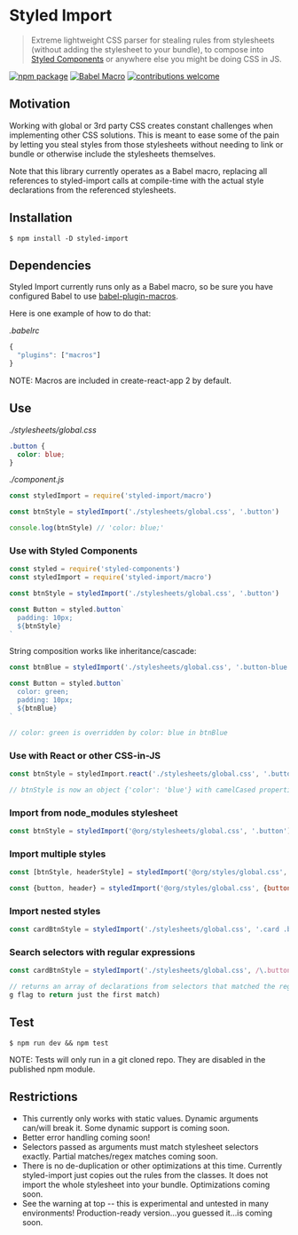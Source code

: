 
# Styled Import
> Extreme lightweight CSS parser for stealing rules from stylesheets (without adding the stylesheet to your bundle), to compose into [Styled Components](https://www.styled-components.com/) or anywhere else you might be doing CSS in JS.

[![npm package](https://badge.fury.io/js/styled-import.svg)](https://badge.fury.io/js/styled-import)
[![Babel Macro](https://img.shields.io/badge/babel--macro-%F0%9F%8E%A3-f5da55.svg?style=flat-square)](https://github.com/kentcdodds/babel-plugin-macros)
[![contributions welcome](https://img.shields.io/badge/contributions-welcome-brightgreen.svg?style=flat)](https://github.com/glortho/styled-import/issues)

## Motivation

Working with global or 3rd party CSS creates constant challenges when implementing other CSS solutions. This is meant to ease some of the pain by letting you steal styles from those stylesheets without needing to link or bundle or otherwise include the stylesheets themselves.

Note that this library currently operates as a Babel macro, replacing all
references to styled-import calls at compile-time with the actual style declarations from the
referenced stylesheets.

## Installation

```
$ npm install -D styled-import
```

## Dependencies

Styled Import currently runs only as a Babel macro, so be sure you have
configured Babel to use [babel-plugin-macros](https://www.npmjs.com/package/babel-plugin-macros).

Here is one example of how to do that:

_.babelrc_

```javascript
{
  "plugins": ["macros"]
}
```

NOTE: Macros are included in create-react-app 2 by default.

## Use

_./stylesheets/global.css_

```css
.button {
  color: blue;
}
```

_./component.js_

```javascript
const styledImport = require('styled-import/macro')

const btnStyle = styledImport('./stylesheets/global.css', '.button')

console.log(btnStyle) // 'color: blue;'
```

### Use with Styled Components

```javascript
const styled = require('styled-components')
const styledImport = require('styled-import/macro')

const btnStyle = styledImport('./stylesheets/global.css', '.button')

const Button = styled.button`
  padding: 10px;
  ${btnStyle}
`
```

String composition works like inheritance/cascade:

```javascript
const btnBlue = styledImport('./stylesheets/global.css', '.button-blue')

const Button = styled.button`
  color: green;
  padding: 10px;
  ${btnBlue}
`

// color: green is overridden by color: blue in btnBlue
```

### Use with React or other CSS-in-JS

```javascript
const btnStyle = styledImport.react('./stylesheets/global.css', '.button')

// btnStyle is now an object {'color': 'blue'} with camelCased properties, instead of a CSS string
```

### Import from node_modules stylesheet

```javascript
const btnStyle = styledImport('@org/stylesheets/global.css', '.button')
```

### Import multiple styles


```javascript
const [btnStyle, headerStyle] = styledImport('@org/styles/global.css', ['.button', '.header'])

const {button, header} = styledImport('@org/styles/global.css', {button: '.button', header: '.header'})
```

### Import nested styles

```javascript
const cardBtnStyle = styledImport('./stylesheets/global.css', '.card .button')
```

### Search selectors with regular expressions

```javascript
const cardBtnStyle = styledImport('./stylesheets/global.css', /\.button/gi)

// returns an array of declarations from selectors that matched the regex (omit
g flag to return just the first match)
```

## Test

```
$ npm run dev && npm test
```

NOTE: Tests will only run in a git cloned repo. They are disabled in the
published npm module.

## Restrictions

- This currently only works with static values. Dynamic arguments can/will
  break it. Some dynamic support is coming soon.
- Better error handling coming soon!
- Selectors passed as arguments must match stylesheet selectors exactly. Partial matches/regex matches coming soon.
- There is no de-duplication or other optimizations at this time. Currently styled-import just copies out the rules from the classes. It does not import the whole stylesheet into your bundle. Optimizations coming soon.
- See the warning at top -- this is experimental and untested in many
  environments! Production-ready version...you guessed it...is coming soon.

